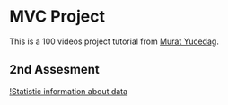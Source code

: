 # MVC Project

This is a 100 videos project tutorial from [Murat Yucedag](https://www.youtube.com/channel/UCbkbOlw8snP93RJ2BhH44Qw).

## 2nd Assesment

[!Statistic information about data]()
